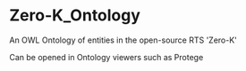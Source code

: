 # Zero-K_Ontology
An OWL Ontology of entities in the open-source RTS 'Zero-K'

Can be opened in Ontology viewers such as Protege
